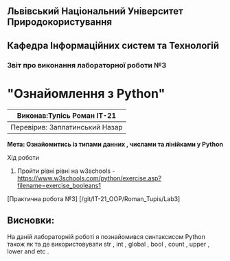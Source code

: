 ## Львівський Національний Університет Природокористування
## Кафедра Інформаційних систем та Технологій



### Звіт про виконання лабораторної роботи №3
# "Ознайомлення з Python"



| Виконав:Тупісь Роман ІТ-21 |
|----------------------------------------------|
| Перевірив: Заплатинський Назар              |




**Мета: Ознайомитись із типами данних , числами та лінійками у Python**


Хід роботи

1. Пройти рівні  рівні на w3schools - https://www.w3schools.com/python/exercise.asp?filename=exercise_booleans1

[Практична робота №3] [/git/IT-21_OOP/Roman_Tupis/Lab3]

## Висновки: 

На даній лабораторній роботі я познайомився  синтаксисом Python також як та де використовувати str , int , global , bool , count , upper , lower and etc . 